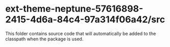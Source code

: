# ext-theme-neptune-57616898-2415-4d6a-84c4-97a314f06a42/src

This folder contains source code that will automatically be added to the classpath when
the package is used.
